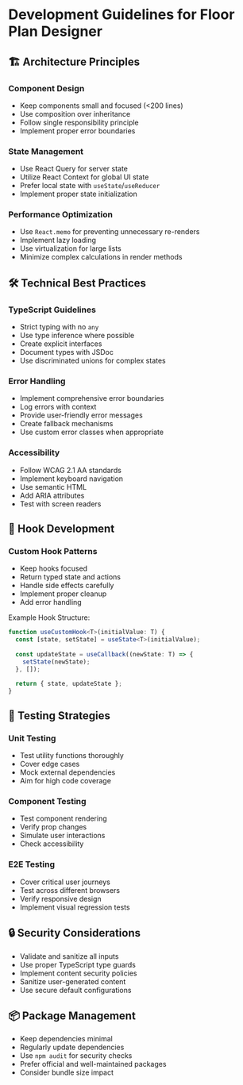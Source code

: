 
# Development Guidelines for Floor Plan Designer

## 🏗 Architecture Principles

### Component Design
- Keep components small and focused (<200 lines)
- Use composition over inheritance
- Follow single responsibility principle
- Implement proper error boundaries

### State Management
- Use React Query for server state
- Utilize React Context for global UI state
- Prefer local state with `useState`/`useReducer`
- Implement proper state initialization

### Performance Optimization
- Use `React.memo` for preventing unnecessary re-renders
- Implement lazy loading
- Use virtualization for large lists
- Minimize complex calculations in render methods

## 🛠 Technical Best Practices

### TypeScript Guidelines
- Strict typing with no `any`
- Use type inference where possible
- Create explicit interfaces
- Document types with JSDoc
- Use discriminated unions for complex states

### Error Handling
- Implement comprehensive error boundaries
- Log errors with context
- Provide user-friendly error messages
- Create fallback mechanisms
- Use custom error classes when appropriate

### Accessibility
- Follow WCAG 2.1 AA standards
- Implement keyboard navigation
- Use semantic HTML
- Add ARIA attributes
- Test with screen readers

## 🔌 Hook Development

### Custom Hook Patterns
- Keep hooks focused
- Return typed state and actions
- Handle side effects carefully
- Implement proper cleanup
- Add error handling

Example Hook Structure:
```typescript
function useCustomHook<T>(initialValue: T) {
  const [state, setState] = useState<T>(initialValue);
  
  const updateState = useCallback((newState: T) => {
    setState(newState);
  }, []);

  return { state, updateState };
}
```

## 🧪 Testing Strategies

### Unit Testing
- Test utility functions thoroughly
- Cover edge cases
- Mock external dependencies
- Aim for high code coverage

### Component Testing
- Test component rendering
- Verify prop changes
- Simulate user interactions
- Check accessibility

### E2E Testing
- Cover critical user journeys
- Test across different browsers
- Verify responsive design
- Implement visual regression tests

## 🔒 Security Considerations

- Validate and sanitize all inputs
- Use proper TypeScript type guards
- Implement content security policies
- Sanitize user-generated content
- Use secure default configurations

## 📦 Package Management

- Keep dependencies minimal
- Regularly update dependencies
- Use `npm audit` for security checks
- Prefer official and well-maintained packages
- Consider bundle size impact
